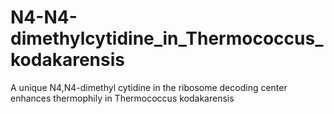 # N4-N4-dimethylcytidine_in_Thermococcus_kodakarensis
A unique N4,N4-dimethyl cytidine in the ribosome decoding center enhances thermophily in Thermococcus kodakarensis

